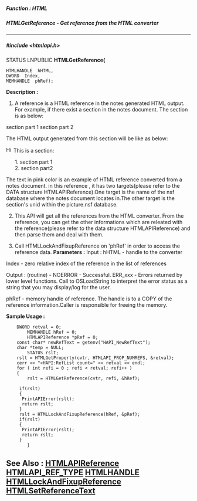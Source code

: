 ##### Function : HTML
##### HTMLGetReference - Get reference from the HTML converter
---
##### #include <htmlapi.h>
STATUS LNPUBLIC **HTMLGetReference(**

	HTMLHANDLE  hHTML,
	DWORD  Index,
	MEMHANDLE  phRef);
**Description :**
 1) A reference is a HTML reference in the notes generated HTML output. For 
example, if there exist a section in the notes document. The section is as 
below:


 section part 1
 section part 2

  The HTML output generated from this section will be like as below:

<a name="_Section1"></a><a 
href="/picture.nsf/0/64a510cea327672d48257146001bfdac?OpenDocument&Ex
pandSection=-1#_Section1" target="_self">
<img height="16" width="16" src="/icons/collapse.gif" border="0" alt="Hide 
details for Below is a section:"></a>
This is a section:
<ul>
1. section part 1<br>
2. section part2<br>
</ul>

The text in pink color is an example of HTML reference converted from a notes 
document. in this reference , it has two targets(please refer to the DATA 
structure HTMLAPIReference).One target is the name of the nsf database where 
the notes document locates in.The other target is the section's unid within the 
picture.nsf database.

 2) This API will get all the references from the HTML converter. From the 
reference, you can get the other informations which are releated with the 
reference(please refer to the     data structure HTMLAPIReference) and then 
parse them and deal with them.

 3) Call HTMLLockAndFixupReference on 'phRef' in order to access the reference 
data.
**Parameters :**
Input :
hHTML  -  handle to the converter

Index  -  zero relative index of the reference in the list of references

Output :
(routine)  -  NOERROR - Successful.
 ERR_xxx - Errors returned by lower level functions.  Call to OSLoadString to interpret the error status as a string that you may display/log for the user.


phRef  -  memory handle of reference.  The handle is to a COPY of the reference information.Caller is responsible for freeing the memory. 

**Sample Usage :**
```
	DWORD retval = 0;
        MEMHANDLE hRef = 0;
        HTMLAPIReference *pRef = 0;
	const char* newRefText = getenv("HAPI_NewRefText"); 
	char *temp = NULL;
        STATUS rslt;
	rslt = HTMLGetProperty(cvtr, HTMLAPI_PROP_NUMREFS, &retval);
	cerr << "<HAPI:RefList count=" << retval << endl;
	for ( int refi = 0 ; refi < retval; refi++ )
	{
        rslt = HTMLGetReference(cvtr, refi, &hRef);
	 
	 if(rslt)
	 {
	  PrintAPIError(rslt);
	  return rslt;
	 }
	 rslt = HTMLLockAndFixupReference(hRef, &pRef);
	 if(rslt)
	 {
	  PrintAPIError(rslt);
	  return rslt;
	 }
        }
```
**See Also :**
[HTMLAPIReference](D:/md_files/HTMLAPIReference.md)
[HTMLAPI_REF_TYPE](D:/md_files/HTMLAPI_REF_TYPE.md)
[HTMLHANDLE](D:/md_files/HTMLHANDLE.md)
[HTMLLockAndFixupReference](D:/md_files/HTMLLockAndFixupReference.md)
[HTMLSetReferenceText](D:/md_files/HTMLSetReferenceText.md)
---
